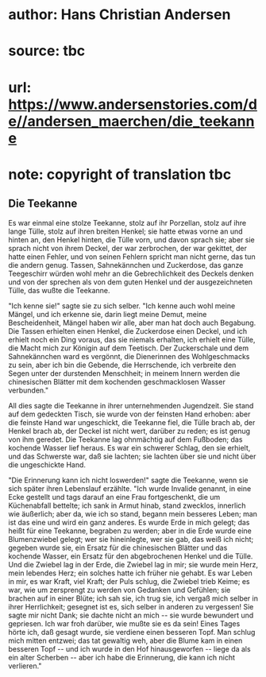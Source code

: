 # author: Hans Christian Andersen
# source: tbc
# url: https://www.andersenstories.com/de//andersen_maerchen/die_teekanne
# note: copyright of translation tbc

## Die Teekanne 

Es war einmal eine stolze Teekanne, stolz auf ihr Porzellan, stolz auf
ihre lange Tülle, stolz auf ihren breiten Henkel; sie hatte etwas vorne
an und hinten an, den Henkel hinten, die Tülle vorn, und davon sprach
sie; aber sie sprach nicht von ihrem Deckel, der war zerbrochen, der war
gekittet, der hatte einen Fehler, und von seinen Fehlern spricht man
nicht gerne, das tun die andern genug. Tassen, Sahnekännchen und
Zuckerdose, das ganze Teegeschirr würden wohl mehr an die
Gebrechlichkeit des Deckels denken und von der sprechen als von dem
guten Henkel und der ausgezeichneten Tülle, das wußte die Teekanne.

"Ich kenne sie!" sagte sie zu sich selber. "Ich kenne auch wohl meine
Mängel, und ich erkenne sie, darin liegt meine Demut, meine
Bescheidenheit, Mängel haben wir alle, aber man hat doch auch Begabung.
Die Tassen erhielten einen Henkel, die Zuckerdose einen Deckel, und ich
erhielt noch ein Ding voraus, das sie niemals erhalten, ich erhielt eine
Tülle, die Macht mich zur Königin auf dem Teetisch. Der Zuckerschale und
dem Sahnekännchen ward es vergönnt, die Dienerinnen des Wohlgeschmacks
zu sein, aber ich bin die Gebende, die Herrschende, ich verbreite den
Segen unter der durstenden Menschheit; in meinem Innern werden die
chinesischen Blätter mit dem kochenden geschmacklosen Wasser
verbunden."

All dies sagte die Teekanne in ihrer unternehmenden Jugendzeit. Sie
stand auf dem gedeckten Tisch, sie wurde von der feinsten Hand erhoben:
aber die feinste Hand war ungeschickt, die Teekanne fiel, die Tülle
brach ab, der Henkel brach ab, der Deckel ist nicht wert, darüber zu
reden; es ist genug von ihm geredet. Die Teekanne lag ohnmächtig auf dem
Fußboden; das kochende Wasser lief heraus. Es war ein schwerer Schlag,
den sie erhielt, und das Schwerste war, daß sie lachten; sie lachten
über sie und nicht über die ungeschickte Hand.

"Die Erinnerung kann ich nicht loswerden!" sagte die Teekanne, wenn
sie sich später ihren Lebenslauf erzählte. "Ich wurde Invalide genannt,
in eine Ecke gestellt und tags darauf an eine Frau fortgeschenkt, die um
Küchenabfall bettelte; ich sank in Armut hinab, stand zwecklos,
innerlich wie äußerlich; aber da, wie ich so stand, begann mein besseres
Leben; man ist das eine und wird ein ganz anderes. Es wurde Erde in mich
gelegt; das heißt für eine Teekanne, begraben zu werden; aber in die
Erde wurde eine Blumenzwiebel gelegt; wer sie hineinlegte, wer sie gab,
das weiß ich nicht; gegeben wurde sie, ein Ersatz für die chinesischen
Blätter und das kochende Wasser, ein Ersatz für den abgebrochenen Henkel
und die Tülle. Und die Zwiebel lag in der Erde, die Zwiebel lag in mir;
sie wurde mein Herz, mein lebendes Herz; ein solches hatte ich früher
nie gehabt. Es war Leben in mir, es war Kraft, viel Kraft; der Puls
schlug, die Zwiebel trieb Keime; es war, wie um zersprengt zu werden von
Gedanken und Gefühlen; sie brachen auf in einer Blüte; ich sah sie, ich
trug sie, ich vergaß mich selber in ihrer Herrlichkeit; gesegnet ist es,
sich selber in anderen zu vergessen! Sie sagte mir nicht Dank; sie
dachte nicht an mich -- sie wurde bewundert und gepriesen. Ich war froh
darüber, wie mußte sie es da sein! Eines Tages hörte ich, daß gesagt
wurde, sie verdiene einen besseren Topf. Man schlug mich mitten entzwei;
das tat gewaltig weh, aber die Blume kam in einen besseren Topf -- und
ich wurde in den Hof hinausgeworfen -- liege da als ein alter Scherben
-- aber ich habe die Erinnerung, die kann ich nicht verlieren."

